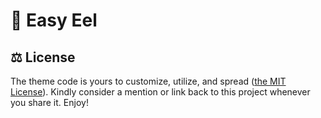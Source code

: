 # 🌊 Easy Eel

## ⚖️ License

The theme code is yours to customize, utilize, and spread ([the MIT License](/LICENSE)). Kindly consider a mention or link back to this project whenever you share it. Enjoy!
